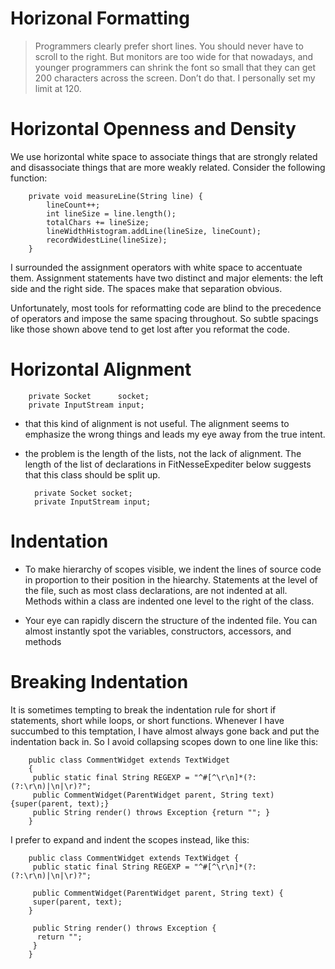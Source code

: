 # Horizonal Formatting 

> Programmers clearly prefer short lines. You should never have to scroll to the right. But monitors are too wide for that nowadays, and younger programmers can shrink the font so small that they can get 200 characters across the screen. Don’t do that. I personally set my limit
at 120.


# Horizontal Openness and Density

We use horizontal white space to associate things that are strongly related and disassociate things that are more weakly related. Consider the following function:

        private void measureLine(String line) {
            lineCount++;
            int lineSize = line.length();
            totalChars += lineSize;
            lineWidthHistogram.addLine(lineSize, lineCount);
            recordWidestLine(lineSize);
        }

I surrounded the assignment operators with white space to accentuate them. Assignment statements have two distinct and major elements: the left side and the right side. The spaces make that separation obvious.

Unfortunately, most tools for reformatting code are blind to the precedence of operators and impose the same spacing throughout. So subtle spacings like those shown above tend to get lost after you reformat the code. 

# Horizontal Alignment

        private Socket      socket;
        private InputStream input;

 * that this kind of alignment is not useful. The alignment seems to emphasize the wrong things and leads my eye away from the true intent. 
 
* the problem is the length of the lists, not the lack of alignment. The length of the list of declarations in FitNesseExpediter below
suggests that this class should be split up.

        private Socket socket;
        private InputStream input;

# Indentation

* To make hierarchy of scopes visible, we indent the lines of source code in proportion to their position in the hiearchy. Statements at the level of the file, such as most class declarations, are not indented at all. Methods within a class are indented one level to the right of the class.

* Your eye can rapidly discern the structure of the indented file. You can almost instantly spot the variables, constructors, accessors, and methods

# Breaking Indentation

 It is sometimes tempting to break the indentation rule for short if statements, short while loops, or short functions. Whenever I have succumbed to this
temptation, I have almost always gone back and put the indentation back in. So I avoid collapsing scopes down to one line like this:

        public class CommentWidget extends TextWidget
        {
         public static final String REGEXP = "^#[^\r\n]*(?:(?:\r\n)|\n|\r)?";
         public CommentWidget(ParentWidget parent, String text){super(parent, text);}
         public String render() throws Exception {return ""; }
        }
        
I prefer to expand and indent the scopes instead, like this:

        public class CommentWidget extends TextWidget {
         public static final String REGEXP = "^#[^\r\n]*(?:(?:\r\n)|\n|\r)?";

         public CommentWidget(ParentWidget parent, String text) {
         super(parent, text);
        }

         public String render() throws Exception {
          return "";
         }
        }
